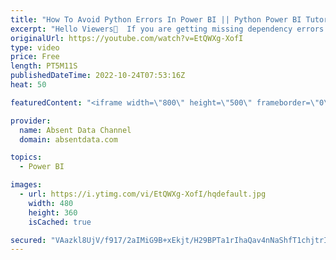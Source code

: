 ```yaml
---
title: "How To Avoid Python Errors In Power BI || Python Power BI Tutorial For Beginners"
excerpt: "Hello Viewers👋  If you are getting missing dependency errors when integrating Power BI visuals or scripts, you can follow this easy to a tutorial that will eliminate that problem in minutes.  If you are getting NumPy errors like the one below.  This will help you avoid this issue by launching Power"
originalUrl: https://youtube.com/watch?v=EtQWXg-XofI
type: video
price: Free
length: PT5M11S
publishedDateTime: 2022-10-24T07:53:16Z
heat: 50

featuredContent: "<iframe width=\"800\" height=\"500\" frameborder=\"0\" src=\"https://www.youtube.com/embed/EtQWXg-XofI\" allow=\"accelerometer; autoplay; encrypted-media; gyroscope; picture-in-picture\" allowfullscreen></iframe>"

provider:
  name: Absent Data Channel
  domain: absentdata.com

topics:
  - Power BI

images:
  - url: https://i.ytimg.com/vi/EtQWXg-XofI/hqdefault.jpg
    width: 480
    height: 360
    isCached: true

secured: "VAazkl8UjV/f917/2aIMiG9B+xEkjt/H29BPTa1rIhaQav4nNaShfT1chjtrIrcXSfOSh3E/10XL3BjxwEPxNz7+chOvl3QNWo5ijFH0bw7GZlxY35yFjuj4k3FZ662Tg71+/69RqdmLHi0SUyM2z7ZCr8/uRsexBj0sDdgrzdH8nwZ9alSmqVppp83hvlAz3o0cCOv393JzpHdul+FEYEsO1UaBforCJ4HgXQ/UpPS4HwLyg+KePj8R0LjEnh8mvbVCfjEw0awOL725le2bM9QZ4mz8ZPdBVKRdaaVEsSMIMSqK3HG6YWoXLCZqVbcwXGj7G/sNyEBd5MGLjoEJgLS3hkoI+sGlHNuhqzf6amx1XCs9SW/uKJ9RvGY9iCJNV0Z9iG80ZNVDgELk/HxYOrSXNWTOWtdhEsUBV3D0on0=;R/dAJWlV52pLTlF5ujtq5g=="
---
```


